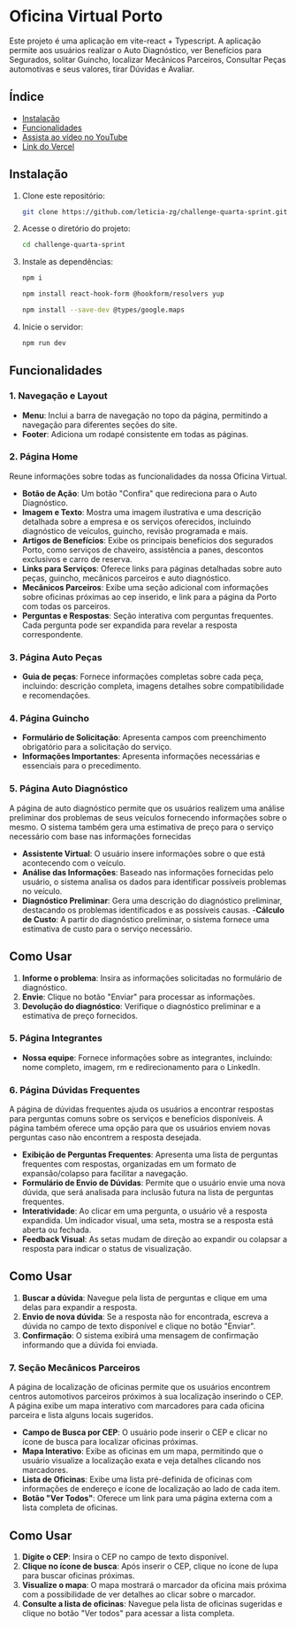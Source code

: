 # Oficina Virtual Porto

Este projeto é uma aplicação em vite-react + Typescript. A aplicação permite aos usuários realizar o Auto Diagnóstico, ver Benefícios para Segurados, solitar Guincho, localizar Mecânicos Parceiros, Consultar Peças automotivas e seus valores, tirar Dúvidas e Avaliar.

## Índice
- [Instalação](#instalação)
- [Funcionalidades](#funcionalidades)
- [Assista ao vídeo no YouTube]()
- [Link do Vercel](https://challenge-quarta-sprint-arcl.vercel.app/)

## Instalação

1. Clone este repositório:

   ```bash
   git clone https://github.com/leticia-zg/challenge-quarta-sprint.git
   ```

2. Acesse o diretório do projeto:

   ```bash
   cd challenge-quarta-sprint
   ```

3. Instale as dependências:

   ```bash
   npm i
   ```

   ```bash
   npm install react-hook-form @hookform/resolvers yup
   ```

   ```bash
   npm install --save-dev @types/google.maps
   ```

4. Inicie o servidor:

   ```bash
   npm run dev
   ```

## Funcionalidades

### 1. **Navegação e Layout**
- **Menu**: Inclui a barra de navegação no topo da página, permitindo a navegação para diferentes seções do site.
- **Footer**: Adiciona um rodapé consistente em todas as páginas.

### 2. **Página Home**
Reune informações sobre todas as funcionalidades da nossa Oficina Virtual.
- **Botão de Ação**: Um botão "Confira" que redireciona para o Auto Diagnóstico.
- **Imagem e Texto**: Mostra uma imagem ilustrativa e uma descrição detalhada sobre a empresa e os serviços oferecidos, incluindo diagnóstico de veículos, guincho, revisão programada e mais.
- **Artigos de Benefícios**: Exibe os principais benefícios dos segurados Porto, como serviços de chaveiro, assistência a panes, descontos exclusivos e carro de reserva.
- **Links para Serviços**: Oferece links para páginas detalhadas sobre auto peças, guincho, mecânicos parceiros e auto diagnóstico.
- **Mecânicos Parceiros**: Exibe uma seção adicional com informações sobre oficinas próximas ao cep inserido, e link para a página da Porto com todas os parceiros.
- **Perguntas e Respostas**: Seção interativa com perguntas frequentes. Cada pergunta pode ser expandida para revelar a resposta correspondente.

### 3. **Página Auto Peças**

- **Guia de peças**: Fornece informações completas sobre cada peça, incluindo: descrição completa, imagens detalhes sobre compatibilidade e recomendações.


### 4. **Página Guincho**
- **Formulário de Solicitação**: Apresenta campos com preenchimento obrigatório para a solicitação do serviço.
- **Informações Importantes**: Apresenta informações necessárias e essenciais para o precedimento.

### 5. **Página Auto Diagnóstico**
A página de auto diagnóstico permite que os usuários realizem uma análise preliminar dos problemas de seus veículos fornecendo informações sobre o mesmo. O sistema também gera uma estimativa de preço para o serviço necessário com base nas informações fornecidas
- **Assistente Virtual**: O usuário insere informações sobre o que está acontecendo com o veículo.
- **Análise das Informações**: Baseado nas informações fornecidas pelo usuário, o sistema analisa os dados para identificar possíveis problemas no veículo.
- **Diagnóstico Preliminar**: Gera uma descrição do diagnóstico preliminar, destacando os problemas identificados e as possíveis causas.
-**Cálculo de Custo**: A partir do diagnóstico preliminar, o sistema fornece uma estimativa de custo para o serviço necessário.

## Como Usar
1. **Informe o problema**: Insira as informações solicitadas no formulário de diagnóstico.
2. **Envie**: Clique no botão "Enviar" para processar as informações.
3. **Devolução do diagnóstico**: Verifique o diagnóstico preliminar e a estimativa de preço fornecidos.

### 5. **Página Integrantes**

- **Nossa equipe**: Fornece informações sobre as integrantes, incluindo: nome completo, imagem, rm e redirecionamento para o LinkedIn.

### 6. **Página Dúvidas Frequentes**
A página de dúvidas frequentes ajuda os usuários a encontrar respostas para perguntas comuns sobre os serviços e benefícios disponíveis. A página também oferece uma opção para que os usuários enviem novas perguntas caso não encontrem a resposta desejada.

- **Exibição de Perguntas Frequentes**: Apresenta uma lista de perguntas frequentes com respostas, organizadas em um formato de expansão/colapso para facilitar a navegação.
- **Formulário de Envio de Dúvidas**: Permite que o usuário envie uma nova dúvida, que será analisada para inclusão futura na lista de perguntas frequentes.
- **Interatividade**: Ao clicar em uma pergunta, o usuário vê a resposta expandida. Um indicador visual, uma seta, mostra se a resposta está aberta ou fechada.
- **Feedback Visual**: As setas mudam de direção ao expandir ou colapsar a resposta para indicar o status de visualização.

## Como Usar
1. **Buscar a dúvida**: Navegue pela lista de perguntas e clique em uma delas para expandir a resposta.
2. **Envio de nova dúvida**: Se a resposta não for encontrada, escreva a dúvida no campo de texto disponível e clique no botão "Enviar".
3. **Confirmação**: O sistema exibirá uma mensagem de confirmação informando que a dúvida foi enviada.


### 7. **Seção Mecânicos Parceiros**
A página de localização de oficinas permite que os usuários encontrem centros automotivos parceiros próximos à sua localização inserindo o CEP. A página exibe um mapa interativo com marcadores para cada oficina parceira e lista alguns locais sugeridos.

- **Campo de Busca por CEP**: O usuário pode inserir o CEP e clicar no ícone de busca para localizar oficinas próximas.
- **Mapa Interativo**: Exibe as oficinas em um mapa, permitindo que o usuário visualize a localização exata e veja detalhes clicando nos marcadores.
- **Lista de Oficinas**: Exibe uma lista pré-definida de oficinas com informações de endereço e ícone de localização ao lado de cada item.
- **Botão "Ver Todos"**: Oferece um link para uma página externa com a lista completa de oficinas.

## Como Usar
1. **Digite o CEP**: Insira o CEP no campo de texto disponível.
2. **Clique no ícone de busca**: Após inserir o CEP, clique no ícone de lupa para buscar oficinas próximas.
3. **Visualize o mapa**: O mapa mostrará o marcador da oficina mais próxima com a possibilidade de ver detalhes ao clicar sobre o marcador.
4. **Consulte a lista de oficinas**: Navegue pela lista de oficinas sugeridas e clique no botão "Ver todos" para acessar a lista completa.
